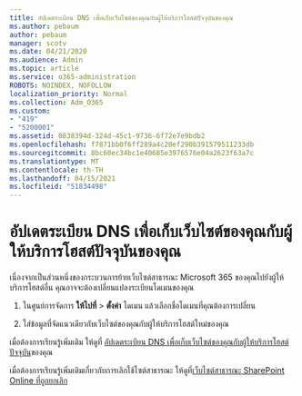 ```yaml
---
title: อัปเดตระเบียน DNS เพื่อเก็บเว็บไซต์ของคุณกับผู้ให้บริการโฮสต์ปัจจุบันของคุณ
ms.author: pebaum
author: pebaum
manager: scotv
ms.date: 04/21/2020
ms.audience: Admin
ms.topic: article
ms.service: o365-administration
ROBOTS: NOINDEX, NOFOLLOW
localization_priority: Normal
ms.collection: Adm_O365
ms.custom:
- "419"
- "5200001"
ms.assetid: 0838394d-324d-45c1-9736-6f72e7e9bdb2
ms.openlocfilehash: f7871bb0f6ff289a4c20ef290b391579511233db
ms.sourcegitcommit: 8bc60ec34bc1e40685e3976576e04a2623f63a7c
ms.translationtype: MT
ms.contentlocale: th-TH
ms.lasthandoff: 04/15/2021
ms.locfileid: "51834498"
---
```

# <a name="update-dns-records-to-keep-your-website-with-your-current-hosting-provider"></a>อัปเดตระเบียน DNS เพื่อเก็บเว็บไซต์ของคุณกับผู้ให้บริการโฮสต์ปัจจุบันของคุณ

เนื่องจากเป็นส่วนหนึ่งของกระบวนการย้ายเว็บไซต์สาธารณะ Microsoft 365 ของคุณไปยังผู้ให้บริการโฮสต์อื่น คุณอาจจะต้องเปลี่ยนแปลงระเบียนโดเมนของคุณ
  
1. ในศูนย์การจัดการ **ให้ไปที่** \> **ตั้งค่า** โดเมน แล้วเลือกชื่อโดเมนที่คุณต้องการเปลี่ยน

2. ใส่ข้อมูลที่จัดแนวเดียวกับเว็บไซต์ของคุณกับผู้ให้บริการโฮสต์ใหม่ของคุณ

เมื่อต้องการเรียนรู้เพิ่มเติม ให้ดูที่ [อัปเดตระเบียน DNS เพื่อเก็บเว็บไซต์ของคุณกับผู้ให้บริการโฮสต์ปัจจุบัน](https://docs.microsoft.com/microsoft-365/admin/dns/update-dns-records-to-retain-current-hosting-provider?view=o365-worldwide)ของคุณ
  
เมื่อต้องการเรียนรู้เพิ่มเติมเกี่ยวกับการเลิกใช้ไซต์สาธารณะ ให้ดูที่[เว็บไซต์สาธารณะ SharePoint Online ที่ถูกยกเลิก](https://support.office.com/article/sharepoint-online-public-websites-to-be-discontinued-e86bfd2f-5c7d-446f-a430-7cfcc0130916)
